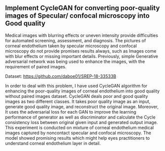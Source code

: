 ## Implement CycleGAN for converting poor-quality images of Specular/ confocal microscopy into Good quality

Medical images with blurring effects or uneven intensity provide difficulties for automated screening, assessment, and diagnosis. The pictures of corneal endothelium taken by specular microscopy and confocal microscopy do not provide promises results always, such as Images come with blur effects or missing important details. Previously, simple Generative adversarial network was being used to enhance the images, with the requirement of paired images.

Dataset: https://github.com/daboe01/SREP-18-33533B

In order to deal with this problem, I have used CycleGAN algorithm for enhancing the poor-quality images of corneal endothelium into good quality without paired images dataset. CycleGAN deals poor and good quality images as two different classes. It takes poor quality image as an input, generate good quality image, and reconstruct the original image. Moreover, It uses the adversarial loss for each GAN to improve the learning performance of generator as well as discriminator and calculate the Cycle consistency loss between original given input and generated output image. This experiment is conducted on mixture of corneal endothelium medical images captured by noncontact specular and confocal microscopy. The model showed promising results which might help eyes practitioners to understand corneal endothelium layer in detail.


